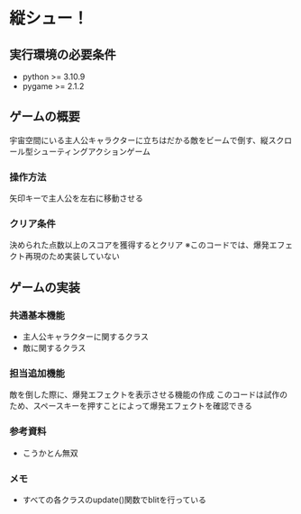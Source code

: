 # 縦シュー！
## 実行環境の必要条件
* python >= 3.10.9
* pygame >= 2.1.2

## ゲームの概要
宇宙空間にいる主人公キャラクターに立ちはだかる敵をビームで倒す、縦スクロール型シューティングアクションゲーム
### 操作方法
矢印キーで主人公を左右に移動させる
### クリア条件
決められた点数以上のスコアを獲得するとクリア
※このコードでは、爆発エフェクト再現のため実装していない

## ゲームの実装
### 共通基本機能
* 主人公キャラクターに関するクラス
* 敵に関するクラス
### 担当追加機能
敵を倒した際に、爆発エフェクトを表示させる機能の作成
このコードは試作のため、スペースキーを押すことによって爆発エフェクトを確認できる
### 参考資料
* こうかとん無双
### メモ
* すべての各クラスのupdate()関数でblitを行っている